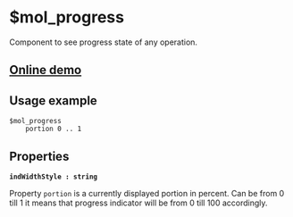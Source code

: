 # $mol_progress

Component to see progress state of any operation.

## [Online demo](http://eigenmethod.github.io/mol/#demo=mol_progress_demo)

## Usage example
```
$mol_progress
	portion 0 .. 1
```

## Properties

**`indWidthStyle : string`**

Property `portion` is a currently displayed portion in percent. Can be from 0 till 1 it means 
that progress indicator will be from 0 till 100 accordingly.
